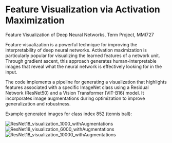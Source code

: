 # Feature Visualization via Activation Maximization
Feature Visualization of Deep Neural Networks, Term Project, MMI727

Feature visualization is a powerful technique for improving the interpretability of deep neural networks. Activation maximization is particularly popular for visualizing the learned features of a network unit. Through gradient ascent, this approach generates human-interpretable images that reveal what the neural network is effectively looking for in the input.

The code implements a pipeline for generating a visualization that highlights features associated with a specific ImageNet class using a Residual Network (ResNet50) and a Vision Transformer (ViT-B16) model. It incorporates image augmentations during optimization to improve generalization and robustness.

Example generated images for class index 852 (tennis ball):

![ResNet18_visualization_1000_withAugmentations](https://github.com/user-attachments/assets/6099ad4d-c0aa-485d-ae0f-1c738808d862)
![ResNet18_visualization_6000_withAugmentations](https://github.com/user-attachments/assets/91105482-5787-4839-89d6-4ade93c5bcd5)
![ResNet18_visualization_10000_withAugmentations](https://github.com/user-attachments/assets/692443c9-8305-4c02-a03f-17adf081cb67)


